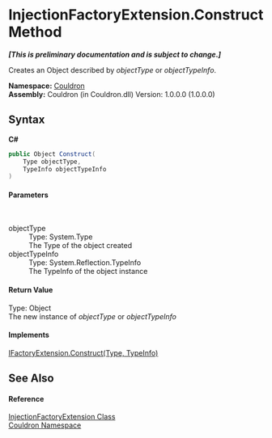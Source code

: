 # InjectionFactoryExtension.Construct Method 
 _**\[This is preliminary documentation and is subject to change.\]**_

Creates an Object described by *objectType* or *objectTypeInfo*.

**Namespace:**&nbsp;<a href="N_Couldron">Couldron</a><br />**Assembly:**&nbsp;Couldron (in Couldron.dll) Version: 1.0.0.0 (1.0.0.0)

## Syntax

**C#**<br />
``` C#
public Object Construct(
	Type objectType,
	TypeInfo objectTypeInfo
)
```


#### Parameters
&nbsp;<dl><dt>objectType</dt><dd>Type: System.Type<br />The Type of the object created</dd><dt>objectTypeInfo</dt><dd>Type: System.Reflection.TypeInfo<br />The TypeInfo of the object instance</dd></dl>

#### Return Value
Type: Object<br />The new instance of *objectType* or *objectTypeInfo*

#### Implements
<a href="M_Couldron_IFactoryExtension_Construct">IFactoryExtension.Construct(Type, TypeInfo)</a><br />

## See Also


#### Reference
<a href="T_Couldron_InjectionFactoryExtension">InjectionFactoryExtension Class</a><br /><a href="N_Couldron">Couldron Namespace</a><br />
